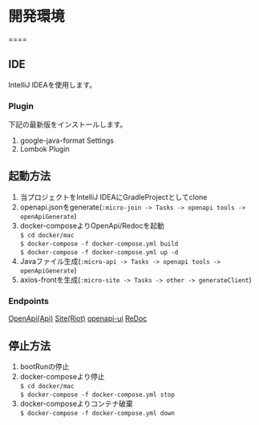 # 開発環境
====

## IDE

IntelliJ IDEAを使用します。

### Plugin

下記の最新版をインストールします。

1. google-java-format Settings
1. Lombok Plugin

## 起動方法

1. 当プロジェクトをIntelliJ IDEAにGradleProjectとしてclone
1. openapi.jsonをgenerate(`:micro-join -> Tasks -> openapi tools -> openApiGenerate`)
1. docker-composeよりOpenApi/Redocを起動  
   `$ cd docker/mac`  
   `$ docker-compose -f docker-compose.yml build`  
   `$ docker-compose -f docker-compose.yml up -d`
1. Javaファイル生成(`:micro-api -> Tasks -> openapi tools -> openApiGenerate`)
1. axios-frontを生成(`:micro-site -> Tasks -> other -> generateClient`)

### Endpoints

[OpenApi(Api)][]
[Site(Riot)][]
[openapi-ui][]
[ReDoc][]

## 停止方法

1. bootRunの停止
1. docker-composeより停止  
   `$ cd docker/mac`  
   `$ docker-compose -f docker-compose.yml stop`
1. docker-composeよりコンテナ破棄  
   `$ docker-compose -f docker-compose.yml down`

[OpenApi(Api)]: http://localhost:9001/CatCafeApi/swagger-ui.html            "OpenApi(Api)"

[Site(Riot)]: http://localhost:9011/CatCafeSite/                            "Site(Riot)"

[OpenApi-UI]: http://127.0.0.1:8002/                                        "openapi-ui"

[ReDoc]: http://127.0.0.1:8081                                              "ReDoc"